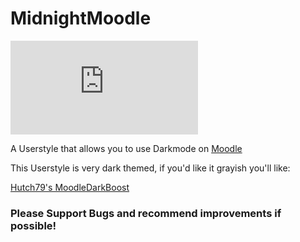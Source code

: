 # MidnightMoodle

![Image](https://github.com/MyDrift-user/MidnightMoodle/raw/main/MidnightMoodle.user.css)

A Userstyle that allows you to use Darkmode on [Moodle](https://moodle.bbbaden.ch/)

This Userstyle is very dark themed, if you'd like it grayish you'll like:

[Hutch79's MoodleDarkBoost](https://github.com/Hutch79/MoodleDarkBoost)


### Please Support Bugs and recommend improvements if possible!

